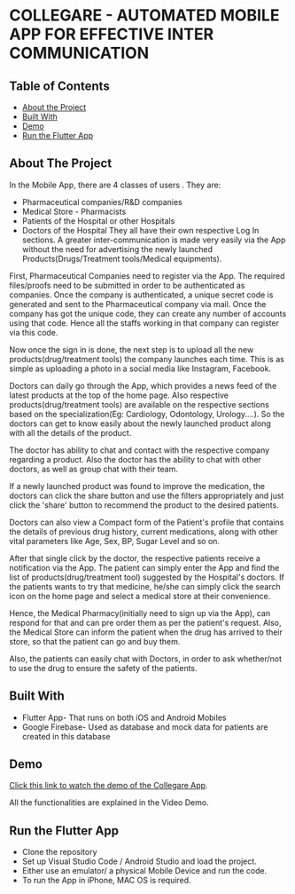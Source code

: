# COLLEGARE - AUTOMATED MOBILE APP FOR EFFECTIVE INTER COMMUNICATION

<!-- TABLE OF CONTENTS -->
## Table of Contents
* [About the Project](#about-the-project)
* [Built With](#built-with)
* [Demo](#demo)
* [Run the Flutter App](#run-the-flutter-app)


<!-- ABOUT THE PROJECT -->
## About The Project

In the Mobile App, there are 4 classes of users .
They are:
* Pharmaceutical companies/R&D companies
* Medical Store - Pharmacists
* Patients of the Hospital or other Hospitals
* Doctors of the Hospital
They all have their own respective Log In sections.
A greater inter-communication is made very easily
via the App without the need for advertising the
newly launched Products(Drugs/Treatment
tools/Medical equipments).

First, Pharmaceutical Companies need to register via the App. The required files/proofs
need to be submitted in order to be authenticated as companies. Once the company is
authenticated, a unique secret code is generated and sent to the Pharmaceutical company
via mail. Once the company has got the unique code, they can create any number of
accounts using that code. Hence all the staffs working in that company can register via this
code.

Now once the sign in is done, the next step is to upload all the new
products(drug/treatment tools) the company launches each time. This is
as simple as uploading a photo in a social media like Instagram, Facebook.

Doctors can daily go through the App, which provides a news feed of the latest products at
the top of the home page. Also respective products(drug/treatment tools) are available on
the respective sections based on the specialization(Eg: Cardiology, Odontology, Urology....).
So the doctors can get to know easily about the newly launched product along with all the
details of the product.

The doctor has ability to chat and contact with the respective company regarding a product.
Also the doctor has the ability to chat with other doctors, as well as group chat with their
team.

If a newly launched product was found to improve the medication, the doctors can click the
share button and use the filters appropriately and just click the 'share' button
to recommend the product to the desired patients.

Doctors can also view a Compact form of the Patient's profile that contains the details of
previous drug history, current medications, along with other vital parameters like Age, Sex,
BP, Sugar Level and so on.

After that single click by the doctor, the respective patients receive a notification
via the App. The patient can simply enter the App and find the list of
products(drug/treatment tool) suggested by the Hospital's doctors. If the patients
wants to try that medicine, he/she can simply click the search icon on the home
page and select a medical store at their convenience.

Hence, the Medical Pharmacy(initially need to sign up via the App), can respond
for that and can pre order them as per the patient's request. Also, the Medical
Store can inform the patient when the drug has arrived to their store, so that the
patient can go and buy them.

Also, the patients can easily chat with Doctors, in order to ask whether/not to use
the drug to ensure the safety of the patients.

## Built With
* Flutter App- That runs on both iOS and Android Mobiles
* Google Firebase- Used as database and mock data for patients are created in this database

## Demo
[Click this link to watch the demo of the Collegare App](https://www.youtube.com/watch?v=zAcKn5zAILY&feature=youtu.be). 

All the functionalities are explained in the Video Demo.

## Run the Flutter App
* Clone the repository
* Set up Visual Studio Code / Android Studio and load the project.
* Either use an emulator/ a physical Mobile Device and run the code.
* To run the App in iPhone, MAC OS is required.
